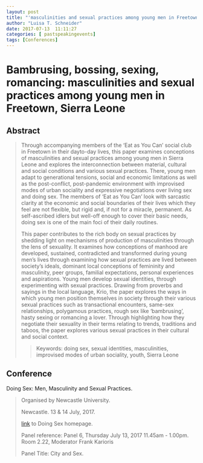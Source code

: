```yaml
---
layout: post
title: "'masculinities and sexual practices among young men in Freetown, Sierra Leone' Paper at Doing Sex, Men and Masculinities Conference. Newcastle. 13 & 14 July 2017."
author: "Luisa T. Schneider"
date: 2017-07-13  11:11:27
categories: [ pastspeakingevents]
tags: [Conferences]
---
```

# Bambrusing, bossing, sexing, romancing: masculinities and sexual practices among young men in Freetown, Sierra Leone

## Abstract
>Through accompanying members of the ‘Eat as You Can’ social club in Freetown in their dayto-day lives, this paper examines conceptions of masculinities and sexual practices among young men in Sierra Leone and explores the interconnection between material, cultural and social conditions and various sexual practices. There, young men adapt to generational tensions, social and economic limitations as well as the post-conflict, post-pandemic environment with improvised modes of urban sociality and expressive negotiations over living sex and doing sex. The members of ‘Eat as You Can’ look with sarcastic clarity at the economic and social boundaries of their lives which they feel are not flexible, but rigid and, if not for a miracle, permanent. As self-ascribed idlers but well-off enough to cover their basic needs, doing sex is one of the main foci of their daily routines.
>
>This paper contributes to the rich body on sexual practices by shedding light on mechanisms of production of masculinities through the lens of sexuality. It examines how conceptions of manhood are developed, sustained, contradicted and transformed during young men’s lives through examining how sexual practices are lived between society’s ideals, dominant local conceptions of femininity and masculinity, peer groups, familial expectations, personal experiences and aspirations. Young men develop sexual identities, through experimenting with sexual practices. Drawing from proverbs and sayings in the local language, Krio, the paper explores the ways in which young men position themselves in society through their various sexual practices such as transactional encounters, same-sex relationships, polygamous practices, rough sex like ‘bambrusing’, hasty sexing or romancing a lover. Through highlighting how they negotiate their sexuality in their terms relating to trends, traditions and taboos, the paper explores various sexual practices in their cultural and social context.
>> Keywords: doing sex, sexual identities, masculinities, improvised modes of urban sociality, youth, Sierra Leone 


## Conference
Doing Sex: Men, Masculinity and Sexual Practices.

>Organised by Newcastle University.
>
> Newcastle. 13 & 14 July, 2017.
>
> [link](http://research.ncl.ac.uk/doingsex//) to Doing Sex homepage.
>
> Panel reference: Panel 6, Thursday July 13, 2017 11.45am - 1.00pm. Room 2.22, Moderator Frank Karioris
>
> Panel Title: City and Sex.